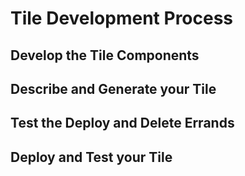 # Tile Development Process

<a name="applications"></a> 
## Develop the Tile Components


<a name="tile-generator"></a> 
## Describe and Generate your Tile

<a name="test-errands"></a> 
## Test the Deploy and Delete Errands

<a name="deploy"></a> 
## Deploy and Test your Tile
